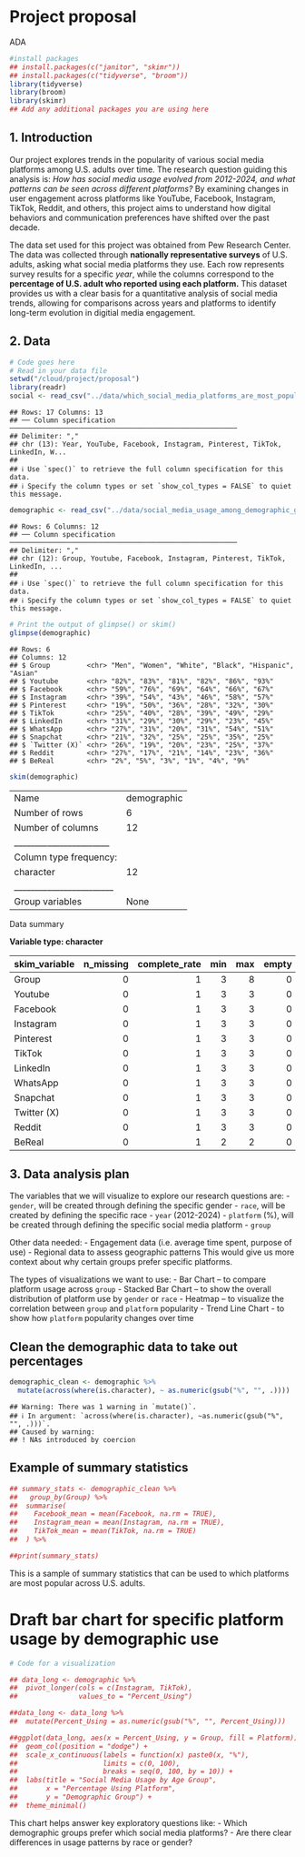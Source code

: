 Project proposal
================
ADA

``` r
#install packages 
## install.packages(c("janitor", "skimr"))
## install.packages(c("tidyverse", "broom"))
library(tidyverse)
library(broom)
library(skimr)
## Add any additional packages you are using here
```

## 1. Introduction

Our project explores trends in the popularity of various social media
platforms among U.S. adults over time. The research question guiding
this analysis is: *How has social media usage evolved from 2012-2024,
and what patterns can be seen across different platforms?* By examining
changes in user engagement across platforms like YouTube, Facebook,
Instagram, TikTok, Reddit, and others, this project aims to understand
how digital behaviors and communication preferences have shifted over
the past decade.

The data set used for this project was obtained from Pew Research
Center. The data was collected through **nationally representative
surveys** of U.S. adults, asking what social media platforms they use.
Each row represents survey results for a specific *year*, while the
columns correspond to the **percentage of U.S. adult who reported using
each platform.** This dataset provides us with a clear basis for a
quantitative analysis of social media trends, allowing for comparisons
across years and platforms to identify long-term evolution in digitial
media engagement.

## 2. Data

``` r
# Code goes here
# Read in your data file
setwd("/cloud/project/proposal")
library(readr)
social <- read_csv("../data/which_social_media_platforms_are_most_popular_data_2024-11-13.csv", skip = 2, n_max = 17)
```

    ## Rows: 17 Columns: 13
    ## ── Column specification ────────────────────────────────────────────────────────
    ## Delimiter: ","
    ## chr (13): Year, YouTube, Facebook, Instagram, Pinterest, TikTok, LinkedIn, W...
    ## 
    ## ℹ Use `spec()` to retrieve the full column specification for this data.
    ## ℹ Specify the column types or set `show_col_types = FALSE` to quiet this message.

``` r
demographic <- read_csv("../data/social_media_usage_among_demographic_groups - Sheet1 (1).csv", skip = 1)
```

    ## Rows: 6 Columns: 12
    ## ── Column specification ────────────────────────────────────────────────────────
    ## Delimiter: ","
    ## chr (12): Group, Youtube, Facebook, Instagram, Pinterest, TikTok, LinkedIn, ...
    ## 
    ## ℹ Use `spec()` to retrieve the full column specification for this data.
    ## ℹ Specify the column types or set `show_col_types = FALSE` to quiet this message.

``` r
# Print the output of glimpse() or skim()
glimpse(demographic)
```

    ## Rows: 6
    ## Columns: 12
    ## $ Group         <chr> "Men", "Women", "White", "Black", "Hispanic", "Asian"
    ## $ Youtube       <chr> "82%", "83%", "81%", "82%", "86%", "93%"
    ## $ Facebook      <chr> "59%", "76%", "69%", "64%", "66%", "67%"
    ## $ Instagram     <chr> "39%", "54%", "43%", "46%", "58%", "57%"
    ## $ Pinterest     <chr> "19%", "50%", "36%", "28%", "32%", "30%"
    ## $ TikTok        <chr> "25%", "40%", "28%", "39%", "49%", "29%"
    ## $ LinkedIn      <chr> "31%", "29%", "30%", "29%", "23%", "45%"
    ## $ WhatsApp      <chr> "27%", "31%", "20%", "31%", "54%", "51%"
    ## $ Snapchat      <chr> "21%", "32%", "25%", "25%", "35%", "25%"
    ## $ `Twitter (X)` <chr> "26%", "19%", "20%", "23%", "25%", "37%"
    ## $ Reddit        <chr> "27%", "17%", "21%", "14%", "23%", "36%"
    ## $ BeReal        <chr> "2%", "5%", "3%", "1%", "4%", "9%"

``` r
skim(demographic)
```

|                                                  |             |
|:-------------------------------------------------|:------------|
| Name                                             | demographic |
| Number of rows                                   | 6           |
| Number of columns                                | 12          |
| \_\_\_\_\_\_\_\_\_\_\_\_\_\_\_\_\_\_\_\_\_\_\_   |             |
| Column type frequency:                           |             |
| character                                        | 12          |
| \_\_\_\_\_\_\_\_\_\_\_\_\_\_\_\_\_\_\_\_\_\_\_\_ |             |
| Group variables                                  | None        |

Data summary

**Variable type: character**

| skim_variable | n_missing | complete_rate | min | max | empty | n_unique | whitespace |
|:--------------|----------:|--------------:|----:|----:|------:|---------:|-----------:|
| Group         |         0 |             1 |   3 |   8 |     0 |        6 |          0 |
| Youtube       |         0 |             1 |   3 |   3 |     0 |        5 |          0 |
| Facebook      |         0 |             1 |   3 |   3 |     0 |        6 |          0 |
| Instagram     |         0 |             1 |   3 |   3 |     0 |        6 |          0 |
| Pinterest     |         0 |             1 |   3 |   3 |     0 |        6 |          0 |
| TikTok        |         0 |             1 |   3 |   3 |     0 |        6 |          0 |
| LinkedIn      |         0 |             1 |   3 |   3 |     0 |        5 |          0 |
| WhatsApp      |         0 |             1 |   3 |   3 |     0 |        5 |          0 |
| Snapchat      |         0 |             1 |   3 |   3 |     0 |        4 |          0 |
| Twitter (X)   |         0 |             1 |   3 |   3 |     0 |        6 |          0 |
| Reddit        |         0 |             1 |   3 |   3 |     0 |        6 |          0 |
| BeReal        |         0 |             1 |   2 |   2 |     0 |        6 |          0 |

## 3. Data analysis plan

The variables that we will visualize to explore our research questions
are: - `gender`, will be created through defining the specific gender -
`race`, will be created by defining the specific race - `year`
(2012-2024) - `platform` (%), will be created through defining the
specific social media platform - `group`

Other data needed: - Engagement data (i.e. average time spent, purpose
of use) - Regional data to assess geographic patterns This would give us
more context about why certain groups prefer specific platforms.

The types of visualizations we want to use: - Bar Chart – to compare
platform usage across `group` - Stacked Bar Chart – to show the overall
distribution of platform use by `gender` or `race` - Heatmap – to
visualize the correlation between `group` and `platform` popularity -
Trend Line Chart - to show how `platform` popularity changes over time

## Clean the demographic data to take out percentages

``` r
demographic_clean <- demographic %>%
  mutate(across(where(is.character), ~ as.numeric(gsub("%", "", .))))
```

    ## Warning: There was 1 warning in `mutate()`.
    ## ℹ In argument: `across(where(is.character), ~as.numeric(gsub("%", "", .)))`.
    ## Caused by warning:
    ## ! NAs introduced by coercion

## Example of summary statistics

``` r
## summary_stats <- demographic_clean %>%
##   group_by(Group) %>%
##  summarise(
##    Facebook_mean = mean(Facebook, na.rm = TRUE),
##    Instagram_mean = mean(Instagram, na.rm = TRUE),
##    TikTok_mean = mean(TikTok, na.rm = TRUE)
##  ) %>%

##print(summary_stats)
```

This is a sample of summary statistics that can be used to which
platforms are most popular across U.S. adults.

# Draft bar chart for specific platform usage by demographic use

``` r
# Code for a visualization

## data_long <- demographic %>%
##  pivot_longer(cols = c(Instagram, TikTok),
##               values_to = "Percent_Using")

##data_long <- data_long %>%
##  mutate(Percent_Using = as.numeric(gsub("%", "", Percent_Using)))

##ggplot(data_long, aes(x = Percent_Using, y = Group, fill = Platform)) +
##  geom_col(position = "dodge") +
##  scale_x_continuous(labels = function(x) paste0(x, "%"),
##                     limits = c(0, 100),
##                     breaks = seq(0, 100, by = 10)) + 
##  labs(title = "Social Media Usage by Age Group",
##       x = "Percentage Using Platform",
##       y = "Demographic Group") +
##  theme_minimal()
```

This chart helps answer key exploratory questions like: - Which
demographic groups prefer which social media platforms? - Are there
clear differences in usage patterns by race or gender?
